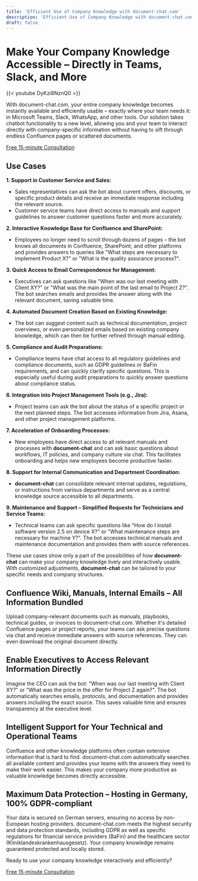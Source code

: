 ```yaml
---
title: 'Efficient Use of Company Knowledge with document-chat.com'
description: 'Efficient Use of Company Knowledge with document-chat.com: Instant access to company knowledge in Teams, Slack, and more. Optimize customer service, sales, and internal processes.'
draft: false
---
```


# Make Your Company Knowledge Accessible – Directly in Teams, Slack, and More

{{< youtube DyKzi8NznQ0 >}}

With document-chat.com, your entire company knowledge becomes instantly available and efficiently usable – exactly where your team needs it: in Microsoft Teams, Slack, WhatsApp, and other tools. Our solution takes chatbot functionality to a new level, allowing you and your team to interact directly with company-specific information without having to sift through endless Confluence pages or scattered documents.

<a id="book_meeting" class="btn btn-primary text-white" href="https://calendly.com/justin-guese/15min" target="_blank">Free 15-minute Consultation</a>

## Use Cases

**1. Support in Customer Service and Sales:**

- Sales representatives can ask the bot about current offers, discounts, or specific product details and receive an immediate response including the relevant source.
- Customer service teams have direct access to manuals and support guidelines to answer customer questions faster and more accurately.

**2. Interactive Knowledge Base for Confluence and SharePoint:**

- Employees no longer need to scroll through dozens of pages – the bot knows all documents in Confluence, SharePoint, and other platforms and provides answers to queries like "What steps are necessary to implement Product X?" or "What is the quality assurance process?".

**3. Quick Access to Email Correspondence for Management:**

- Executives can ask questions like "When was our last meeting with Client XY?" or "What was the main point of the last email to Project Z?". The bot searches emails and provides the answer along with the relevant document, saving valuable time.

**4. Automated Document Creation Based on Existing Knowledge:**

- The bot can suggest content such as technical documentation, project overviews, or even personalized emails based on existing company knowledge, which can then be further refined through manual editing.

**5. Compliance and Audit Preparations:**

- Compliance teams have chat access to all regulatory guidelines and compliance documents, such as GDPR guidelines or BaFin requirements, and can quickly clarify specific questions. This is especially useful during audit preparations to quickly answer questions about compliance status.

**6. Integration into Project Management Tools (e.g., Jira):**

- Project teams can ask the bot about the status of a specific project or the next planned steps. The bot accesses information from Jira, Asana, and other project management platforms.

**7. Acceleration of Onboarding Processes:**

- New employees have direct access to all relevant manuals and processes with **document-chat** and can ask basic questions about workflows, IT policies, and company culture via chat. This facilitates onboarding and helps new employees become productive faster.

**8. Support for Internal Communication and Department Coordination:**

- **document-chat** can consolidate relevant internal updates, regulations, or instructions from various departments and serve as a central knowledge source accessible to all departments.

**9. Maintenance and Support – Simplified Requests for Technicians and Service Teams:**

- Technical teams can ask specific questions like "How do I install software version 2.5 on device X?" or "What maintenance steps are necessary for machine Y?". The bot accesses technical manuals and maintenance documentation and provides them with source references.

These use cases show only a part of the possibilities of how **document-chat** can make your company knowledge lively and interactively usable. With customized adjustments, **document-chat** can be tailored to your specific needs and company structures.

## Confluence Wiki, Manuals, Internal Emails – All Information Bundled

Upload company-relevant documents such as manuals, playbooks, technical guides, or invoices to document-chat.com. Whether it's detailed Confluence pages or project reports, your teams can ask precise questions via chat and receive immediate answers with source references. They can even download the original document directly.

## Enable Executives to Access Relevant Information Directly

Imagine the CEO can ask the bot: "When was our last meeting with Client XY?" or "What was the price in the offer for Project Z again?". The bot automatically searches emails, protocols, and documentation and provides answers including the exact source. This saves valuable time and ensures transparency at the executive level.

## Intelligent Support for Your Technical and Operational Teams

Confluence and other knowledge platforms often contain extensive information that is hard to find. document-chat.com automatically searches all available content and provides your teams with the answers they need to make their work easier. This makes your company more productive as valuable knowledge becomes directly accessible.

## Maximum Data Protection – Hosting in Germany, 100% GDPR-compliant

Your data is secured on German servers, ensuring no access by non-European hosting providers. document-chat.com meets the highest security and data protection standards, including GDPR as well as specific regulations for financial service providers (BaFin) and the healthcare sector (Kliniklandeskrankenhausgesetz). Your company knowledge remains guaranteed protected and locally stored.

Ready to use your company knowledge interactively and efficiently?

<a id="book_meeting" class="btn btn-primary text-white" href="https://calendly.com/justin-guese/15min" target="_blank">Free 15-minute Consultation</a>
